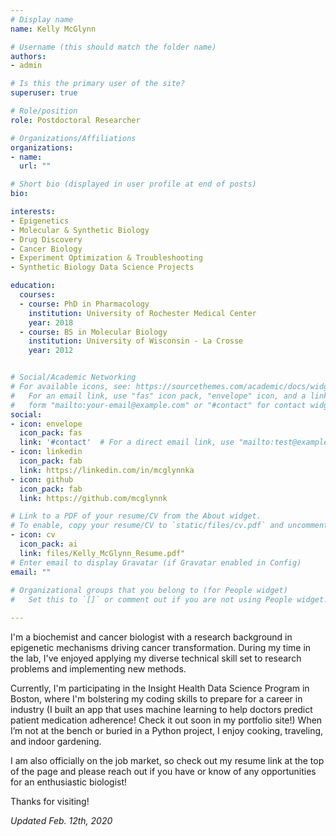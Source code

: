 ```yaml
---
# Display name
name: Kelly McGlynn

# Username (this should match the folder name)
authors:
- admin

# Is this the primary user of the site?
superuser: true

# Role/position
role: Postdoctoral Researcher

# Organizations/Affiliations
organizations:
- name: 
  url: ""

# Short bio (displayed in user profile at end of posts)
bio:

interests:
- Epigenetics 
- Molecular & Synthetic Biology
- Drug Discovery
- Cancer Biology
- Experiment Optimization & Troubleshooting 
- Synthetic Biology Data Science Projects

education:
  courses:
  - course: PhD in Pharmacology
    institution: University of Rochester Medical Center
    year: 2018
  - course: BS in Molecular Biology
    institution: University of Wisconsin - La Crosse
    year: 2012


# Social/Academic Networking
# For available icons, see: https://sourcethemes.com/academic/docs/widgets/#icons
#   For an email link, use "fas" icon pack, "envelope" icon, and a link in the
#   form "mailto:your-email@example.com" or "#contact" for contact widget.
social:
- icon: envelope
  icon_pack: fas
  link: '#contact'  # For a direct email link, use "mailto:test@example.org".
- icon: linkedin
  icon_pack: fab
  link: https://linkedin.com/in/mcglynnka
- icon: github
  icon_pack: fab
  link: https://github.com/mcglynnk

# Link to a PDF of your resume/CV from the About widget.
# To enable, copy your resume/CV to `static/files/cv.pdf` and uncomment the lines below. 
- icon: cv
  icon_pack: ai
  link: files/Kelly_McGlynn_Resume.pdf"
# Enter email to display Gravatar (if Gravatar enabled in Config)
email: ""
  
# Organizational groups that you belong to (for People widget)
#   Set this to `[]` or comment out if you are not using People widget.    

---
```


I'm a biochemist and cancer biologist with a research background in epigenetic mechanisms driving cancer transformation.  During my time in the lab, I've enjoyed applying my diverse technical skill set to research problems and implementing new methods.  

Currently, I'm participating in the Insight Health Data Science Program in Boston, where I'm bolstering my coding skills to prepare for a career in industry (I built an app that uses machine learning to help doctors predict patient medication adherence!  Check it out soon in my portfolio site!)  When I’m not at the bench or buried in a Python project, I enjoy cooking, traveling, and indoor gardening.

I am also officially on the job market, so check out my resume link at the top of the page and please reach out if you have or know of any opportunities for an enthusiastic biologist!

Thanks for visiting!

*Updated Feb. 12th, 2020*





